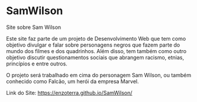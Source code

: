 # SamWilson
Site sobre Sam Wilson

Este site faz parte de um projeto de Desenvolvimento Web que tem como objetivo divulgar e falar sobre personagens negros que fazem parte do mundo dos filmes e dos quadrinhos. Além disso, tem também como outro objetivo discutir questionamentos sociais que abrangem racismo, etnias, princípios e entre outros.

O projeto será trabalhado em cima do personagem Sam Wilson, ou também conhecido como Falcão, um herói da empresa Marvel.

Link do Site: https://enzoterra.github.io/SamWilson/
